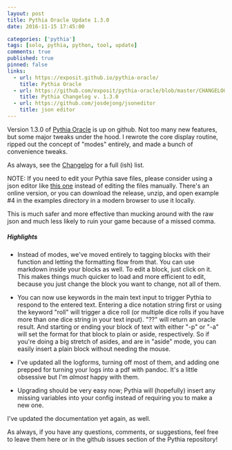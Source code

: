 ```yaml
---
layout: post
title: Pythia Oracle Update 1.3.0
date: 2016-11-15 17:45:00

categories: ['pythia']
tags: [solo, pythia, python, tool, update]
comments: true
published: true
pinned: false
links:
  - url: https://exposit.github.io/pythia-oracle/
    title: Pythia Oracle
  - url: https://github.com/exposit/pythia-oracle/blob/master/CHANGELOG.md
    title: Pythia Changelog v. 1.3.0
  - url: https://github.com/josdejong/jsoneditor
    title: json editor
---
```


Version 1.3.0 of [Pythia Oracle](https://exposit.github.io/pythia-oracle/) is up on github. Not too many new features, but some major tweaks under the hood. I rewrote the core display routine, ripped out the concept of "modes" entirely, and made a bunch of convenience tweaks.

As always, see the [Changelog](https://github.com/exposit/pythia-oracle/blob/master/CHANGELOG.md) for a full (ish) list.

<!--more-->

NOTE: If you need to edit your Pythia save files, please consider using a json editor like [this one](https://github.com/josdejong/jsoneditor) instead of editing the files manually. There's an online version, or you can download the release, unzip, and open example #4 in the examples directory in a modern browser to use it locally.

This is much safer and more effective than mucking around with the raw json and much less likely to ruin your game because of a missed comma.

##### Highlights

* Instead of modes, we've moved entirely to tagging blocks with their function and letting the formatting flow from that. You can use markdown inside your blocks as well. To edit a block, just click on it. This makes things much quicker to load and more efficient to edit, because you just change the block you want to change, not all of them.

* You can now use keywords in the main text input to trigger Pythia to respond to the entered text. Entering a dice notation string first or using the keyword "roll" will trigger a dice roll (or multiple dice rolls if you have more than one dice string in your text input). "??" will return an oracle result. And starting or ending your block of text with either "-p" or "-a" will set the format for that block to plain or aside, respectively. So if you're doing a big stretch of asides, and are in "aside" mode, you can easily insert a plain block without needing the mouse.

* I've updated all the logforms, turning off most of them, and adding one prepped for turning your logs into a pdf with pandoc. It's a little obsessive but I'm *almost* happy with them.

* Upgrading should be very easy now; Pythia will (hopefully) insert any missing variables into your config instead of requiring you to make a new one.

I've updated the documentation yet again, as well.

As always, if you have any questions, comments, or suggestions, feel free to leave them here or in the github issues section of the Pythia repository!
